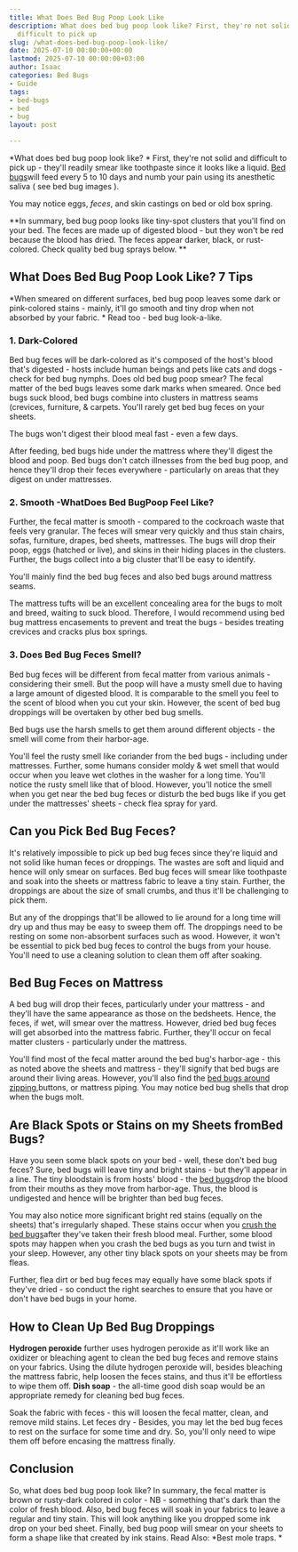 ```yaml
---
title: What Does Bed Bug Poop Look Like
description: What does bed bug poop look like? First, they're not solid and 
  difficult to pick up
slug: /what-does-bed-bug-poop-look-like/
date: 2025-07-10 00:00:00+00:00
lastmod: 2025-07-10 00:00:00+03:00
author: Isaac
categories: Bed Bugs
- Guide
tags:
- bed-bugs
- bed
- bug
layout: post

---
```

*What does bed bug poop look like? * First, they're not solid and difficult to pick up - they'll readily smear like toothpaste since it looks like a liquid. [Bed bugs](https://nysipm.cornell.edu/whats-bugging-you/[bed-bugs](https://pestpolicy.com/bed-bug-bites-vs-mosquito-bites/)/bed-bug-faqs///)will feed every 5 to 10 days and numb your pain using its anesthetic saliva ( see bed bug images ).

You may notice eggs, *feces*, and skin castings on bed or old box spring.

**In summary, bed bug poop looks like tiny-spot clusters that you'll find on your bed. The feces are made up of digested blood - but they won't be red because the blood has dried. The feces appear darker, black, or rust-colored. Check quality bed bug sprays below. **

##  What Does Bed Bug Poop Look Like? 7 Tips

*When smeared on different surfaces, bed bug poop leaves some dark or pink-colored stains - mainly, it'll go smooth and tiny drop when not absorbed by your fabric. * Read too - bed bug look-a-like.

###  1. Dark-Colored

Bed bug feces will be dark-colored as it's composed of the host's blood that's digested - hosts include human beings and pets like cats and dogs - check for bed bug nymphs. Does old bed bug poop smear? The fecal matter of the bed bugs leaves some dark marks when smeared. Once bed bugs suck blood, bed bugs combine into clusters in mattress seams (crevices, furniture, & carpets. You'll rarely get bed bug feces on your sheets.

The bugs won't digest their blood meal fast - even a few days.

After feeding, bed bugs hide under the mattress where they'll digest the blood and poop. Bed bugs don't catch illnesses from the bed bug poop, and hence they'll drop their feces everywhere - particularly on areas that they digest on under mattresses.

###  2. Smooth -WhatDoes Bed BugPoop Feel Like?

Further, the fecal matter is smooth - compared to the cockroach waste that feels very granular. The feces will smear very quickly and thus stain chairs, sofas, furniture, drapes, bed sheets, mattresses. The bugs will drop their poop, eggs (hatched or live), and skins in their hiding places in the clusters. Further, the bugs collect into a big cluster that'll be easy to identify.

You'll mainly find the bed bug feces and also bed bugs around mattress seams.

The mattress tufts will be an excellent concealing area for the bugs to molt and breed, waiting to suck blood. Therefore, I would recommend using bed bug mattress encasements to prevent and treat the bugs - besides treating crevices and cracks plus box springs.

###  3. Does Bed Bug Feces Smell?

Bed bug feces will be different from fecal matter from various animals - considering their smell. But the poop will have a musty smell due to having a large amount of digested blood. It is comparable to the smell you feel to the scent of blood when you cut your skin. However, the scent of bed bug droppings will be overtaken by other bed bug smells.

Bed bugs use the harsh smells to get them around different objects - the smell will come from their harbor-age.

You'll feel the rusty smell like coriander from the bed bugs - including under mattresses. Further, some humans consider moldy & wet smell that would occur when you leave wet clothes in the washer for a long time. You'll notice the rusty smell like that of blood. However, you'll notice the smell when you get near the bed bug feces or disturb the bed bugs like if you get under the mattresses' sheets - check flea spray for yard.

##  Can you Pick Bed Bug Feces?

It's relatively impossible to pick up bed bug feces since they're liquid and not solid like human feces or droppings. The wastes are soft and liquid and hence will only smear on surfaces. Bed bug feces will smear like toothpaste and soak into the sheets or mattress fabric to leave a tiny stain. Further, the droppings are about the size of small crumbs, and thus it'll be challenging to pick them.

But any of the droppings that'll be allowed to lie around for a long time will dry up and thus may be easy to sweep them off. The droppings need to be resting on some non-absorbent surfaces such as wood. However, it won't be essential to pick bed bug feces to control the bugs from your house. You'll need to use a cleaning solution to clean them off after soaking.

##  Bed Bug Feces on Mattress

A bed bug will drop their feces, particularly under your mattress - and they'll have the same appearance as those on the bedsheets. Hence, the feces, if wet, will smear over the mattress. However, dried bed bug feces will get absorbed into the mattress fabric. Further, they'll occur on fecal matter clusters - particularly under the mattress.

You'll find most of the fecal matter around the bed bug's harbor-age - this as noted above the sheets and mattress - they'll signify that bed bugs are around their living areas. However, you'll also find the [bed bugs around zipping](https://pestpolicy.com/do-bed-bug-bombs-work/),buttons, or mattress piping. You may notice bed bug shells that drop when the bugs molt.

##  Are Black Spots or Stains on my Sheets fromBed Bugs?

Have you seen some black spots on your bed - well, these don't bed bug feces? Sure, bed bugs will leave tiny and bright stains - but they'll appear in a line. The tiny bloodstain is from hosts' blood - the [bed bugs](https://pestpolicy.com/dead-bed-bugs/)drop the blood from their mouths as they move from harbor-age. Thus, the blood is undigested and hence will be brighter than bed bug feces.

You may also notice more significant bright red stains (equally on the sheets) that's irregularly shaped. These stains occur when you [crush the bed bugs](https://pestpolicy.com/what-happens-when-you-squish-a-bed-bug/)after they've taken their fresh blood meal. Further, some blood spots may happen when you crash the bed bugs as you turn and twist in your sleep. However, any other tiny black spots on your sheets may be from fleas.

Further, flea dirt or bed bug feces may equally have some black spots if they've dried - so conduct the right searches to ensure that you have or don't have bed bugs in your home.

##  How to Clean Up Bed Bug Droppings

**Hydrogen peroxide** further uses hydrogen peroxide as it'll work like an oxidizer or bleaching agent to clean the bed bug feces and remove stains on your fabrics. Using the dilute hydrogen peroxide will, besides bleaching the mattress fabric, help loosen the feces stains, and thus it'll be effortless to wipe them off. **Dish soap** - the all-time good dish soap would be an appropriate remedy for cleaning bed bug feces.

Soak the fabric with feces - this will loosen the fecal matter, clean, and remove mild stains. Let feces dry - Besides, you may let the bed bug feces to rest on the surface for some time and dry. So, you'll only need to wipe them off before encasing the mattress finally.

##  Conclusion

So, what does bed bug poop look like? In summary, the fecal matter is brown or rusty-dark colored in color - NB - something that's dark than the color of fresh blood. Also, bed bug feces will soak in your fabrics to leave a regular and tiny stain. This will look anything like you dropped some ink drop on your bed sheet. Finally, bed bug poop will smear on your sheets to form a shape like that created by ink stains. Read Also: *Best mole traps. *